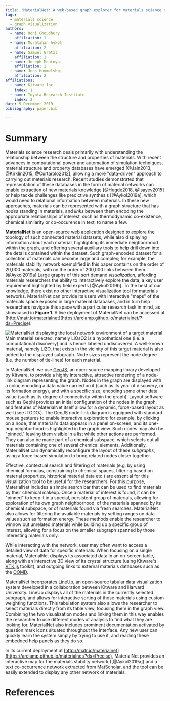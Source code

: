 ```yaml
---
title: 'MaterialNet: A web-based graph explorer for materials science data'
tags:
  - materials science
  - graph visualization
authors:
  - name: Roni Choudhury
    affiliation: 1
  - name: Muratahan Aykol
    affiliation: 2
  - name: Samuel Gratzl
    affiliation: 1
  - name: Joseph Montoya
    affiliation: 2
  - name: Jens Hummelshøj
    affiliation: 2
affiliations:
  - name: Kitware Inc.
    index: 1
  - name: Toyota Research Institute
    index: 2
date: 5 December 2019
bibliography: paper.bib

---
```


# Summary

Materials science research deals primarily with understanding the relationship
between the structure and properties of materials. With recent advances in
computational power and automation of simulation techniques, material structure
and property databases have emerged [@Jain2013, @Kirklin2015, @Curtarolo2012],
allowing a more "data-driven" approach to carrying out materials research.
Recent studies demonstrated that representation of these databases in the form
of material networks can enable extraction of new materials knowledge
[@Hegde2018, @Isayev2015] or help tackle challenges like predictive synthesis
[@Aykol2019a], which would need to relational information between materials. In
these new approaches, materials can be represented  with a graph structure that
has *nodes* standing in materials, and *links* between them encoding the
appropriate relationships of interest, such as thermodynamic co-existence,
chemical similarity or co-occurence in text, to name a few.

**MaterialNet** is an open-source web application designed to explore the
topology of such connected material datasets, while also displaying information
about each material, highlighting its immediate neighborhood within the graph,
and offering several auxiliary tools to help drill down into the details
contained within the dataset. Such graph-encoded dataset for a collection of
materials can become large and complex; for example, the materials stability
network exemplified in this paper contains on the order of 20,000 materials,
with on the order of 200,000 links between them.[@Aykol2019a] Large graphs of
this sort demand *visualization*, affording materials researchers the ability to
interactively explore the data, a key user requirement highlighted by field
experts [@Aykol2019b].  To the best of our knowledge, there exist no other
interactive visualization tool for materials networks.  MaterialNet can provide
its users with interactive "maps" of the materials space exposed in large
material databases, and in turn help researchers navigate this space with a
particular research task in mind, as showcased in **Figure 1**. A live
deployment of MaterialNet can be accessed at
[http://matr.io/materialnet](https://arclamp.github.io/materialnet/?ds=Precise).

![**MaterialNet displaying the local network environment of a target material**
Main material selected, namely LiOsO<sub>2</sub> is a hypothetical one (i.e. a
computational discovery) and is hence labeled undiscovered. A well-known
material, namely Li<sub>2</sub>O, that exists in the vicinity of this target
material is also added to the displayed subgraph. Node sizes represent the node
degree (i.e. the number of tie-lines) for each material.](fig1.png)

In MaterialNet, we use [GeoJS](https://opengeoscience.github.io/geojs/), an
open-source mapping library developed by Kitware, to provide a highly
interactive, attractive rendering of a node-link diagram representing the graph.
Nodes in the graph are displayed with a color, encoding a data value carried on
it (such as its year of discovery, or its formation energy), and with a specific
size, encoding some other data value (such as its degree of connectivity within
the graph). Layout software such as Gephi provides an initial configuration of
the nodes in the graph, and features of MaterialNet itself allow for a dynamic,
force-based layout as well (see :TODO:). The GeoJS node-link diagram is equipped
with standard mouse gestures to enable interactive exploration: for example, by
clicking on a node, that material's data appears in a panel on-screen, and its
one-hop neighborhood is highlighted in the graph view. Such nodes may also be
"pinned," leaving them visible in a list while other actions are performed. They
can also be made part of a chemical subspace, which selects out all materials
containing one of several chemical elements. Additionally, MaterialNet can
dynamically reconfigure the layout of these _subgraphs_, using a force-based
simulation to bring related nodes closer together.

Effective, contextual search and filtering of materials (e.g. by using chemical
formulas, constraining to chemical spaces, filtering based on material
properties, historical material data etc.) are essential for this visualization
tool to be useful for the researchers.  For this purpose, MaterialNet includes a
simple search bar that can be used to find materials by their chemical makeup.
Once a material of interest is found, it can be "pinned" to keep it in a
special, persistent group of materials, allowing for exploration of its own
graph neighborhood, of the materials spanned by its chemical subspace, or of
materials found via fresh searches. MaterialNet also allows for filtering the
available materials by setting ranges on data values such as formation energy.
These methods enable the researcher to winnow out unrelated materials while
building up a specific group of interest, allowing for a focus on the smaller
subgraph spanned by those interesting materials only.

While interacting with the network, user may often want to access a detailed
view of data for specific materials. When focusing on a single material,
MaterialNet displays its associated data in an on-screen table, along with an
interactive 3D view of its crystal structure (using Kitware's
[VTK.js](https://github.com/Kitware/vtk-js) toolkit), and outgoing links to
external materials databases such as the [OQMD](http://oqmd.org).

MaterialNet incorporates [LineUp](https://github.com/lineupjs), an open-source
tabular data visualization system developed in a collaboration between Kitware
and Harvard University. LineUp displays all of the materials in the currently
selected subgraph, and allows for interactive sorting of those materials using
custom weighting functions. This tabulation system also allows the researcher to
select materials directly from its table view, focusing them in the graph view.
Combining the two visualization modes and linking them in this way enables the
researcher to use different modes of analysis to find what they are looking for.
MaterialNet also includes prominent documentation activated by question mark
icons situated throughout the interface. Any new user can quickly learn the
system simply by trying to use it, and reading these embedded help panels as
they do so.

In its current deployment at
[http://matr.io/materialnet](https://arclamp.github.io/materialnet/?ds=Precise),
MaterialNet provides an interactive map for the  materials stability network
([@Aykol2019a]) and a text co-occurrence network extracted from
[MatScholar](http://www.matscholar.com), and the tool can be easily extended to
display any other network of materials.

# References

